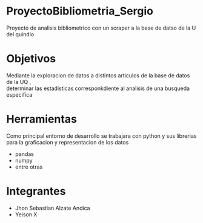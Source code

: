 # ProyectoBibliometria_Sergio
Proyecto de analisis bibliometrico con un scraper a la base de datso de la U del quindio

# Objetivos
Mediante la exploracion de datos a distintos articulos de la base de datos de la UQ ,  
determinar las estadisticas corresponkdiente al analisis de una busqueda especifica


# Herramientas
Como principal entorno de desarrollo se trabajara con python y sus librerias para la graficacion y representacion de los datos
- pandas
- numpy 
- entre otras

# Integrantes
- Jhon Sebastian Alzate Andica
- Yeison X 

